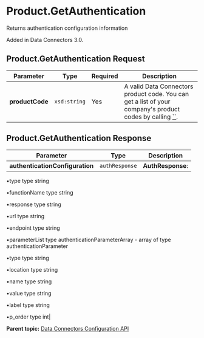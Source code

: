 # Product.GetAuthentication

Returns authentication configuration information

Added in Data Connectors 3.0.

## Product.GetAuthentication Request

|Parameter|Type|Required|Description|
|---------|----|--------|-----------|
|**productCode** |`xsd:string` | Yes| A valid Data Connectors product code. You can get a list of your company's product codes by calling [``](../integration_api/r_getProducts.md#).|

## Product.GetAuthentication Response

|Parameter|Type|Description|
|---------|----|-----------|
| **authenticationConfiguration** | `authResponse` | **AuthResponse**:

 •type type string

 •functionName type string

 •response type string

 •url type string

 •endpoint type string

 •parameterList type authenticationParameterArray - array of type authenticationParameter

 •type type string

 •location type string

 •name type string

 •value type string

 •label type string

 •p\_order type int|

**Parent topic:** [Data Connectors Configuration API](../../Genesis_API/config_api/c_genesis_api_config.md)

